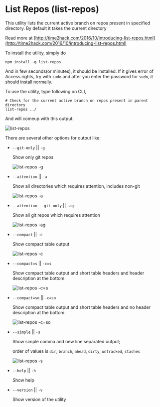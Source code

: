 # List Repos (list-repos)

This utility lists the current active branch on repos present in specified directory. By default it takes the current directory

Read more at [http://time2hack.com/2016/10/introducing-list-repos.html](http://time2hack.com/2016/10/introducing-list-repos.html)

To install the utility, simply do
```
npm install -g list-repos
```
And in few seconds(or minutes), it should be installed. If it gives error of Access rights, try with `sudo` and after you enter the password for `sudo`, it should install normally.

To use the utility, type following on CLI,
```
# Check for the current active branch on repos present in parent directory
list-repos ../
```

And will comeup with this output:

![list-repos](https://dl.dropboxusercontent.com/u/45270860/list-repos.png)

There are several other options for output like:

- `--git-only` || `-g` 

  Show only git repos

  ![list-repos -g](https://dl.dropboxusercontent.com/u/45270860/list-repos-g.png)

- `--attention` || `-a`

  Show all directories which requires attention, includes non-git

  ![list-repos -a](https://dl.dropboxusercontent.com/u/45270860/list-repos-a.png)

- `--attention --git-only` || `-ag`

  Show all git repos which requires attention

  ![list-repos -ag](https://dl.dropboxusercontent.com/u/45270860/list-repos-ag.png)

- `--compact` || `-c`

  Show compact table output

  ![list-repos -c](https://dl.dropboxusercontent.com/u/45270860/list-repos-c.png)

- `--compact=s` || `-c=s`

  Show compact table output and short table headers and header description at the bottom

  ![list-repos -c=s](https://dl.dropboxusercontent.com/u/45270860/list-repos-c%3Ds.png)

- `--compact=so` || `-c=so`

  Show compact table output and short table headers and no header description at the bottom

  ![list-repos -c=so](https://dl.dropboxusercontent.com/u/45270860/list-repos-c%3Dso.png)

- `--simple` || `-s`

  Show simple comma and new line separated output; 

  order of values is `dir`, `branch`, `ahead`, `dirty`, `untracked`, `stashes`

  ![list-repos -s](https://dl.dropboxusercontent.com/u/45270860/list-repos-s.png)

- `--help` || `-h`

  Show help

- `--version` || `-v`

  Show version of the utility
